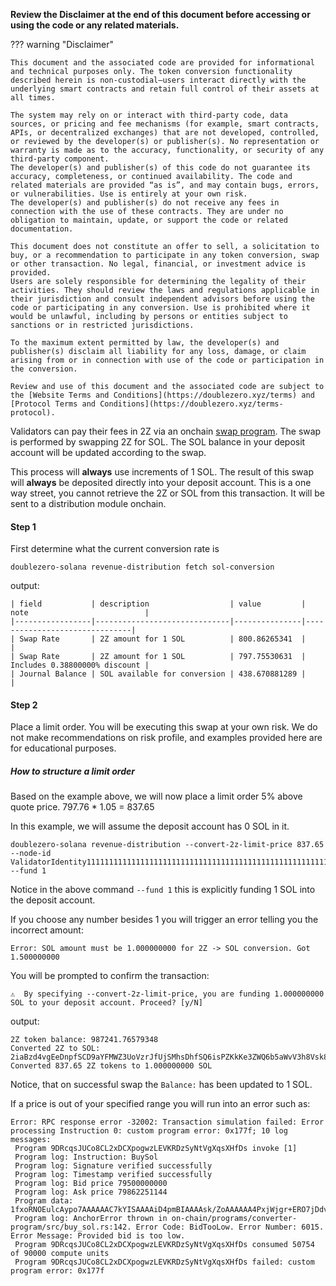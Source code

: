 **Review the Disclaimer at the end of this document before accessing or using the code or any
related materials.**


<!-- https://github.com/doublezerofoundation/doublezero-offchain/pull/159 -->

??? warning "Disclaimer"
    
    This document and the associated code are provided for informational and technical purposes only. The token conversion functionality described herein is non-custodial—users interact directly with the underlying smart contracts and retain full control of their assets at all times.

    The system may rely on or interact with third-party code, data sources, or pricing and fee mechanisms (for example, smart contracts, APIs, or decentralized exchanges) that are not developed, controlled, or reviewed by the developer(s) or publisher(s). No representation or warranty is made as to the accuracy, functionality, or security of any third-party component.
    The developer(s) and publisher(s) of this code do not guarantee its accuracy, completeness, or continued availability. The code and related materials are provided “as is”, and may contain bugs, errors, or vulnerabilities. Use is entirely at your own risk.
    The developer(s) and publisher(s) do not receive any fees in connection with the use of these contracts. They are under no obligation to maintain, update, or support the code or related documentation.

    This document does not constitute an offer to sell, a solicitation to buy, or a recommendation to participate in any token conversion, swap or other transaction. No legal, financial, or investment advice is provided.
    Users are solely responsible for determining the legality of their activities. They should review the laws and regulations applicable in their jurisdiction and consult independent advisors before using the code or participating in any conversion. Use is prohibited where it would be unlawful, including by persons or entities subject to sanctions or in restricted jurisdictions.

    To the maximum extent permitted by law, the developer(s) and publisher(s) disclaim all liability for any loss, damage, or claim arising from or in connection with use of the code or participation in the conversion.

    Review and use of this document and the associated code are subject to the [Website Terms and Conditions](https://doublezero.xyz/terms) and [Protocol Terms and Conditions](https://doublezero.xyz/terms-protocol).

Validators can pay their fees in 2Z via an onchain [swap program](https://github.com/doublezerofoundation/doublezero-offchain/tree/main/crates/solana-interface/sol-conversion). The swap is performed by swapping 2Z for SOL. The SOL balance in your deposit account will be updated according to the swap.


This process will **always** use increments of 1 SOL. The result of this swap will **always** be deposited directly into your deposit account. This is a one way street, you cannot retrieve the 2Z or SOL from this transaction. It will be sent to a distribution module onchain.


#### Step 1
First determine what the current conversion rate is


```
doublezero-solana revenue-distribution fetch sol-conversion
```


output:
```
| field           | description                  | value         | note                          |
|-----------------|------------------------------|---------------|-------------------------------|
| Swap Rate       | 2Z amount for 1 SOL          | 800.86265341  |                               |
| Swap Rate       | 2Z amount for 1 SOL          | 797.75530631  | Includes 0.38800000% discount |
| Journal Balance | SOL available for conversion | 438.670881289 |                               |
```


#### Step 2
Place a limit order. You will be executing this swap at your own risk. We do not make recommendations on risk profile, and examples provided here are for educational purposes.


##### How to structure a limit order 
Based on the example above, we will now place a limit order 5% above quote price.
797.76 * 1.05 = 837.65


In this example, we will assume the deposit account has 0 SOL in it.


```
doublezero-solana revenue-distribution --convert-2z-limit-price 837.65 --node-id ValidatorIdentity11111111111111111111111111111111111111111111111111111111111111 --fund 1
```
Notice in the above command `--fund 1` this is explicitly funding 1 SOL into the deposit account.


If you choose any number besides 1 you will trigger an error telling you the incorrect amount:
```
Error: SOL amount must be 1.000000000 for 2Z -> SOL conversion. Got 1.500000000
```


You will be prompted to confirm the transaction:


```
⚠️  By specifying --convert-2z-limit-price, you are funding 1.000000000 SOL to your deposit account. Proceed? [y/N]
```


output:
```
2Z token balance: 987241.76579348
Converted 2Z to SOL: 2iaBzd4vgEeDnpfSCD9aYFMWZ3UoVzrJfUjSMhsDhfSQ6isPZKkKe3ZWQ6b5aWvV3h8Vsk8Mmde6wmCiidD4Qc6s
Converted 837.65 2Z tokens to 1.000000000 SOL
```
Notice, that on successful swap the `Balance:` has been updated to 1 SOL.


If a price is out of your specified range you will run into an error such as:
```
Error: RPC response error -32002: Transaction simulation failed: Error processing Instruction 0: custom program error: 0x177f; 10 log messages:
 Program 9DRcqsJUCo8CL2xDCXpogwzLEVKRDzSyNtVgXqsXHfDs invoke [1]
 Program log: Instruction: BuySol
 Program log: Signature verified successfully
 Program log: Timestamp verified successfully
 Program log: Bid price 79500000000
 Program log: Ask price 79862251144
 Program data: 1fxoRNOEulcAypo7AAAAAAC7kYISAAAAiD4pmBIAAAAsk/ZoAAAAAA4PxjWjgr+ERO7jDdvoOmT/WpgDFLfY+FGKKDdOw4PMAAAAAAAAAAA=
 Program log: AnchorError thrown in on-chain/programs/converter-program/src/buy_sol.rs:142. Error Code: BidTooLow. Error Number: 6015. Error Message: Provided bid is too low.
 Program 9DRcqsJUCo8CL2xDCXpogwzLEVKRDzSyNtVgXqsXHfDs consumed 50754 of 90000 compute units
 Program 9DRcqsJUCo8CL2xDCXpogwzLEVKRDzSyNtVgXqsXHfDs failed: custom program error: 0x177f
```

